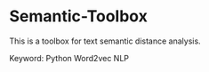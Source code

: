 # Semantic-Toolbox

This is a toolbox for text semantic distance analysis.

Keyword: Python Word2vec NLP
